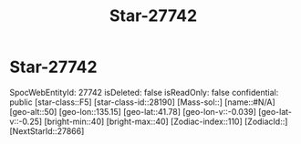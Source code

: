 ﻿---
title: "Star-27742"
location: [41.78,135.15,50]
type: Station
tags:
- astro/Star

---

# Star-27742

SpocWebEntityId: 27742
isDeleted: false
isReadOnly: false
confidential: public
[star-class::F5]
[star-class-id::28190]
[Mass-sol::]
[name::#N/A]
[geo-alt::50]
[geo-lon::135.15]
[geo-lat::41.78]
[geo-lon-v::-0.039]
[geo-lat-v::-0.25]
[bright-min::40]
[bright-max::40]
[Zodiac-index::110]
[ZodiacId::]
[NextStarId::27866]

